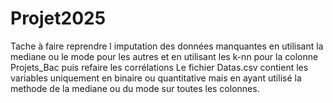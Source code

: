 # Projet2025
Tache à faire 
reprendre l imputation des données manquantes en utilisant la mediane ou le mode pour les autres et en utilisant les k-nn pour la colonne Projets_Bac puis refaire les corrélations Le fichier Datas.csv contient les variables uniquement en binaire ou quantitative mais en ayant utilisé la methode de la mediane ou du mode sur toutes les colonnes.

